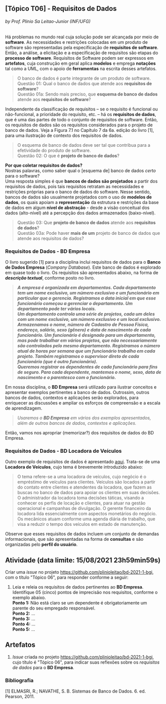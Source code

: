 ## [Tópico T06] - Requisitos de Dados
###### *by Prof. Plinio Sa Leitao-Junior (INF/UFG)*

Há problemas no mundo real cuja solução pode ser alcançada por meio de **software**. As necessidades e restrições colocadas em um produto de software são representadas pela especificação de **requisitos de software**. Então, a análise, a elicitação e a especificação de requisitos são etapas do **processo de software**. Requisitos de Software podem ser expressos em **artefatos**, cuja construção em geral aplica **modelos** e emprega **notações** tal como a UML, com o apoio de **ferramentas** na escrita desses artefatos.

> O banco de dados é parte integrante de um produto de software.<br>
> Questão 01:  Qual o banco de dados que atende aos **requisitos de software**?<br>
> Questão 01a: Sendo mais preciso, que **esquema de banco de dados** atende aos **requisitos de software**?

Independente da classificação de requisitos – se o requisito é funcional ou não-funcional, a prioridade do requisito, etc. – há os **requisitos de dados**, que é uma das partes de todo o conjunto de requisitos de software. Então, os requisitos de dados são os requisitos considerados para o projeto de banco de dados. Veja a Figura 7.1 no Capítulo 7 da 6a. edição do livro [1], para uma ilustração de contexto dos requisitos de dados.

> O esquema de banco de dados deve ser tal que contribua para a efetividade do produto de software.<br>
> Questão 02: O que é **projeto de banco de dados**?

**Por que coletar requisitos de dados?**<br>
Nostras palavras, como saber qual o [esquema de] banco de dados *certo* para o software?<br>
Uma resposta simples é que **bancos de dados são projetados** a partir dos requisitos de dados, pois tais requisitos retratam as necessidades e restrições próprias para o banco de dados do software. Nesse sentido, bancos de dados são usualmente projetados com o uso de **modelos de dados**, os quais apoiam a **representação** da estrutura e restrições da base de dados em algum **nível de abstração** - desde a visão conceitual dos dados (alto-nível) até a percepção dos dados armazenados (baixo-nível).

> Questão 03:  Que **projeto de banco de dados** atende aos **requisitos de dados**?<br>
> Questão 03a: Pode haver **mais de um** projeto de banco de dados que atende aos requisitos de dados?

### Requisitos de Dados - BD Empresa

O livro sugerido [1] para a disciplina inclui requisitos de dados para o **Banco de Dados Empresa** (*Company Database*). Este banco de dados é explorado em quase todo o livro. Os requisitos são apresentados abaixo, na forma de ***descrição textual***, conforme posto no livro.

>***A empresa é organizada em departamentos. Cada departamento tem um nome exclusivo, um número exclusivo e um funcionário em particular que o gerencia. Registramos a data inicial em que esse funcionário começou a gerenciar o departamento. Um departamento pode ter vários locais.<br>
Um departamento controla uma série de projetos, cada um deles com um nome exclusivo, um número exclusivo e um local exclusivo.<br>
Armazenamos o nome, número de Cadastro de Pessoa Física, endereço, salário, sexo (gênero) e data de nascimento de cada funcionário. Um funcionário é designado para um departamento, mas pode trabalhar em vários projetos, que não necessariamente são controlados pelo mesmo departamento. Registramos o número atual de horas por semana que um funcionário trabalha em cada projeto. Também registramos o supervisor direto de cada funcionário (que é outro funcionário).<br>
Queremos registrar os dependentes de cada funcionário para fins de seguro. Para cada dependente, mantemos o nome, sexo, data de nascimento e o parentesco com o funcionário.***

Em nossa disciplina, o **BD Empresa** será utilizado para ilustrar conceitos e apresentar exemplos pertinentes a banco de dados. Outrossim, outros bancos de dados, contextos e aplicações serão explorados, para enriquecer as discussões e ampliar os esforços de compreensão e a escala de aprendizagem.

>*Usaremos o **BD Empresa** em vários dos exemplos apresentados, além de outros bancos de dados, contextos e aplicações.*

Então, vamos nos apropriar (memorizar?) dos requisitos de dados do BD Empresa.

### Requisitos de Dados - BD Locadora de Veículos

Outro exemplo de requisitos de dados é apresentado [aqui](../media/bd-01-locadora.pdf). Trata-se de uma **Locadora de Veículos**, cujo tema é brevemente introduzido abaixo:

> O tema refere-se a uma locadora de veículos, cujo negócio é o empréstimo de veículos para clientes. Veículos são locados a partir do contato entre clientes e atendentes da locadora, que fazem as buscas no banco de dados para apoiar os clientes em suas decisões. O administrador da locadora toma decisões táticas, visando a conhecer os perfis de locação e clientes, para atuar na gestão operacional e campanhas de divulgação. O gerente financeiro da locadora lida essencialmente com aspectos monetários do negócio. Os mecânicos atuam conforme uma agenda diária de trabalho, que visa a reduzir o tempo dos veículos em estado de manutenção.

Observe que esses requisitos de dados incluem um conjunto de demandas informacionais, que são apresentadas na forma de **consultas** e são organizadas pelo **perfil do usuário**.

## Atividade (data limite: **15/08/2021 23h59min59s**)

Criar uma _issue_ no projeto https://github.com/plinioleitao/bd-2021-1-bgi, com o título "Tópico 06", para responder conforme a seguir:  
1. Leia e releia os requisitos de dados pertinentes ao **BD Empresa**. Identifique 05 (cinco) pontos de imprecisão nos requisitos, conforme o exemplo abaixo.<br>
**Ponto 1:** Não está claro se um dependente é obrigatoriamente um parente do seu empregado responsável.<br>
**Ponto 2:** ...<br>
**Ponto 3:** ...<br>
**Ponto 4:** ...<br>
**Ponto 5:** ...

## Artefatos

1. _Issue_ criada no projeto https://github.com/plinioleitao/bd-2021-1-bgi, cujo título é "Tópico 06", para indicar suas reflexões sobre os *requisitos de dados* para o **BD Empresa**.

### Bibliografia

[1] ELMASRI, R.; NAVATHE, S. B. Sistemas de Banco de Dados. 6. ed. Pearson, 2011.
